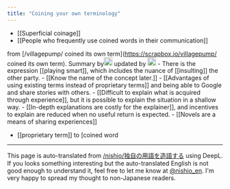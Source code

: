 ```yaml
---
title: "Coining your own terminology"
---
```


- [[Superficial coinage]]
- [[People who frequently use coined words in their communication]]

from [/villagepump/ coined its own term](https://scrapbox.io/villagepump/ coined its own term).
Summary by<img src='https://scrapbox.io/api/pages/nishio-en/GPT/icon' alt='GPT.icon' height="19.5"/> updated by <img src='https://scrapbox.io/api/pages/nishio-en/nishio/icon' alt='nishio.icon' height="19.5"/>
    - There is the expression [[playing smart]], which includes the nuance of [[insulting]] the other party.
    - [[Know the name of the concept later.]]
        - [[Advantages of using existing terms instead of proprietary terms]] and being able to Google and share stories with others.
    - [[Difficult to explain what is acquired through experience]], but it is possible to explain the situation in a shallow way.
    - [[In-depth explanations are costly for the explainer]], and incentives to explain are reduced when no useful return is expected.
    - [[Novels are a means of sharing experiences]]

- [[proprietary term]] to [coined word

---
This page is auto-translated from [/nishio/独自の用語を造語する](https://scrapbox.io/nishio/独自の用語を造語する) using DeepL. If you looks something interesting but the auto-translated English is not good enough to understand it, feel free to let me know at [@nishio_en](https://twitter.com/nishio_en). I'm very happy to spread my thought to non-Japanese readers.